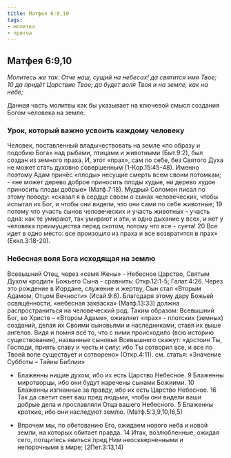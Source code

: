 ```yaml
---
title: Матфея 6:9,10
tags: 
- молитва
- притча
---
```


## Матфея 6:9,10

*Молитесь же так: Отче наш, сущий на небесах! да святится имя Твое; 10 да придёт Царствие Твое; да будет воля Твоя и на земле, как на небе;*

Данная часть молитвы как бы указывает на ключевой смысл создания Богом человека на земле.

### Урок, который важно усвоить каждому человеку

Человек, поставленный владычествовать на земле «по образу и подобию Бога» над рыбами, птицами и животными (Быт.9:2), был создан из земного праха. И, этот «прах», сам по себе, без Святого Духа не может стать духовно совершенным (1-Кор.15:45-48). Именно поэтому Адам принёс «плоды» несущие смерть всем своим потомкам; - «не может дерево доброе приносить плоды худые, ни дерево худое приносить плоды добрые» (Матф.7:18). Мудрый Соломон писал по этому поводу: «сказал я в сердце своем о сынах человеческих, чтобы испытал их Бог, и чтобы они видели, что они сами по себе животные; 19 потому что участь сынов человеческих и участь животных - участь одна: как те умирают, так умирают и эти, и одно дыхание у всех, и нет у человека преимущества перед скотом, потому что все - суета! 20 Все идет в одно место: все произошло из праха и все возвратится в прах» (Еккл.3:18-20). 

### Небесная воля Бога исходящая на землю

Всевышний Отец, через «семя Жены» - Небесное Царство, Святым Духом «родил» Божьего Сына - сравнить: Откр.12:1-5; Галат.4:26. Через это рождение в Иордане, служение и жертву, Сын стал «Вторым Адамом, Отцом Вечности» (Исай.9:6). Благодаря этому дару Божьей освящённости, «небесная закваска» (Матф.13:33) должна распространиться на человеческий род. Таким образом: Всевышний Бог, во Христе – «Втором Адаме», оживляет «прах» - плотских (земных) созданий, делая их Своими сыновьями и наследниками, ставя их выше ангелов. Видя и помня всё то, что с ними происходило (всю историю существования), названные сыновья Всевышнего скажут: «достоин Ты, Господи, приять славу и честь и силу: ибо Ты сотворил все, и все по Твоей воле существует и сотворено» (Откр.4:11). см. статья: «Значение Субботы – Тайны Библии»

- Блаженны нищие духом, ибо их есть Царство Небесное. 9 Блаженны миротворцы, ибо они будут наречены сынами Божиими. 10 Блаженны изгнанные за правду, ибо их есть Царство Небесное. 16 Так да светит свет ваш пред людьми, чтобы они видели ваши добрые дела и прославляли Отца вашего Небесного. 5 Блаженны кроткие, ибо они наследуют землю. (Матф.5:3,9,10,16,5)

- Впрочем мы, по обетованию Его, ожидаем нового неба и новой земли, на которых обитает правда. 14 Итак, возлюбленные, ожидая сего, потщитесь явиться пред Ним неоскверненными и непорочными в мире; (2Пет.3:13,14)
